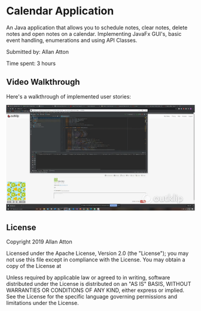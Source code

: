 # Calendar Application

An Java application that allows you to schedule notes, clear notes, delete notes and open notes on a calendar.
Implementing JavaFx GUI's, basic event handling, enumerations and using API Classes.

Submitted by: Allan Atton

Time spent: 3 hours

## Video Walkthrough 

Here's a walkthrough of implemented user stories:

<img src='Calendar.gif' title='Calendar creating of notes, open notes and deleten notes demo' alt='Calendar demo' />

## License

Copyright 2019 Allan Atton

Licensed under the Apache License, Version 2.0 (the "License");
you may not use this file except in compliance with the License.
You may obtain a copy of the License at


Unless required by applicable law or agreed to in writing, software
distributed under the License is distributed on an "AS IS" BASIS,
WITHOUT WARRANTIES OR CONDITIONS OF ANY KIND, either express or implied.
See the License for the specific language governing permissions and
limitations under the License.
